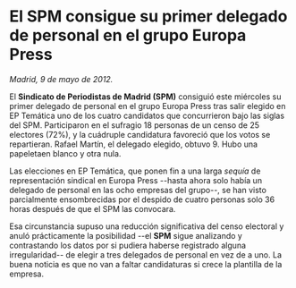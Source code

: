 # El SPM consigue su primer delegado de personal en el grupo Europa Press

*Madrid, 9 de mayo de 2012.*

El **Sindicato de Periodistas de Madrid (SPM)** consiguió este miércoles su primer delegado de personal en el grupo Europa Press tras salir elegido en EP Temática uno de los cuatro candidatos que concurrieron bajo las siglas del SPM. Participaron en el sufragio 18 personas de un censo de 25 electores (72%), y la cuádruple candidatura favoreció que los votos se repartieran. Rafael Martín, el delegado elegido, obtuvo 9. Hubo una papeletaen blanco y otra nula.

Las elecciones en EP Temática, que ponen fin a una larga *sequía* de representación sindical en Europa Press --hasta ahora solo había un delegado de personal en las ocho empresas del grupo--, se han visto parcialmente ensombrecidas por el despido de cuatro personas solo 36 horas después de que el SPM las convocara.

Esa circunstancia supuso una reducción significativa del censo electoral y anuló prácticamente la posibilidad --el **SPM** sigue analizando y contrastando los datos por si pudiera haberse registrado alguna irregularidad-- de elegir a tres delegados de personal en vez de a uno. La buena noticia es que no van a faltar candidaturas si crece la plantilla de la empresa.
